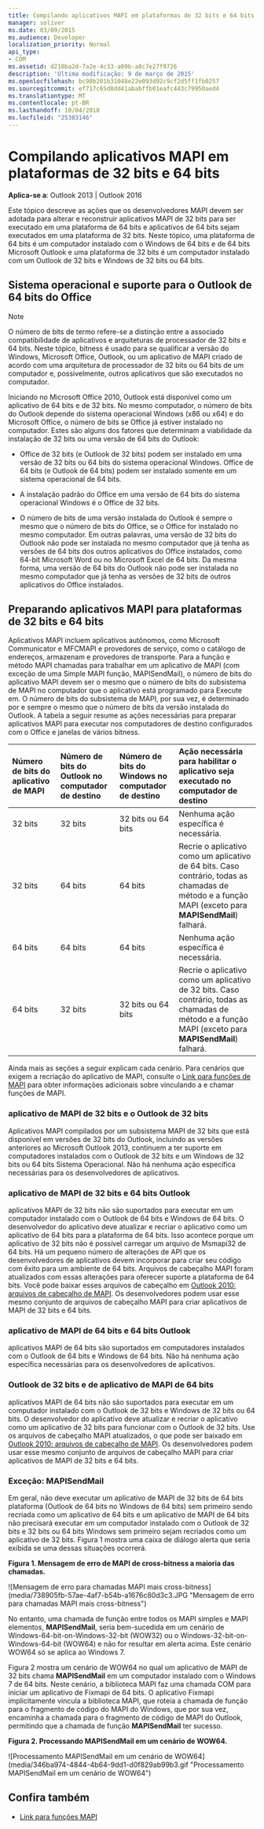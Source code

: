 ```yaml
---
title: Compilando aplicativos MAPI em plataformas de 32 bits e 64 bits
manager: soliver
ms.date: 03/09/2015
ms.audience: Developer
localization_priority: Normal
api_type:
- COM
ms.assetid: d218ba2d-7a2e-4c33-a09b-a8c7e27f9726
description: 'Última modificação: 9 de março de 2015'
ms.openlocfilehash: bc98b201b31048e22e093d92c9cf2d5ff1fb0257
ms.sourcegitcommit: ef717c65d8dd41ababffb01eafc443c79950aed4
ms.translationtype: MT
ms.contentlocale: pt-BR
ms.lasthandoff: 10/04/2018
ms.locfileid: "25383146"
---
```

# <a name="building-mapi-applications-on-32-bit-and-64-bit-platforms"></a>Compilando aplicativos MAPI em plataformas de 32 bits e 64 bits

**Aplica-se a**: Outlook 2013 | Outlook 2016 
  
Este tópico descreve as ações que os desenvolvedores MAPI devem ser adotada para alterar e reconstruir aplicativos MAPI de 32 bits para ser executado em uma plataforma de 64 bits e aplicativos de 64 bits sejam executados em uma plataforma de 32 bits. Neste tópico, uma plataforma de 64 bits é um computador instalado com o Windows de 64 bits e de 64 bits Microsoft Outlook e uma plataforma de 32 bits é um computador instalado com um Outlook de 32 bits e Windows de 32 bits ou 64 bits. 
  
## <a name="operating-system-and-office-support-for-64-bit-outlook"></a>Sistema operacional e suporte para o Outlook de 64 bits do Office

> [!NOTE]
> O número de bits de termo refere-se a distinção entre a associado compatibilidade de aplicativos e arquiteturas de processador de 32 bits e 64 bits. Neste tópico, bitness é usado para se qualificar a versão do Windows, Microsoft Office, Outlook, ou um aplicativo de MAPI criado de acordo com uma arquitetura de processador de 32 bits ou 64 bits de um computador e, possivelmente, outros aplicativos que são executados no computador. 
  
Iniciando no Microsoft Office 2010, Outlook está disponível como um aplicativo de 64 bits e de 32 bits. No mesmo computador, o número de bits do Outlook depende do sistema operacional Windows (x86 ou x64) e do Microsoft Office, o número de bits se Office já estiver instalado no computador. Estes são alguns dos fatores que determinam a viabilidade da instalação de 32 bits ou uma versão de 64 bits do Outlook:
  
- Office de 32 bits (e Outlook de 32 bits) podem ser instalado em uma versão de 32 bits ou 64 bits do sistema operacional Windows. Office de 64 bits (e Outlook de 64 bits) podem ser instalado somente em um sistema operacional de 64 bits.
    
- A instalação padrão do Office em uma versão de 64 bits do sistema operacional Windows é o Office de 32 bits.
    
- O número de bits de uma versão instalada do Outlook é sempre o mesmo que o número de bits do Office, se o Office for instalado no mesmo computador. Em outras palavras, uma versão de 32 bits do Outlook não pode ser instalada no mesmo computador que já tenha as versões de 64 bits dos outros aplicativos do Office instalados, como 64-bit Microsoft Word ou no Microsoft Excel de 64 bits. Da mesma forma, uma versão de 64 bits do Outlook não pode ser instalada no mesmo computador que já tenha as versões de 32 bits de outros aplicativos do Office instalados.
    
## <a name="preparing-mapi-applications-for-32-bit-and-64-bit-platforms"></a>Preparando aplicativos MAPI para plataformas de 32 bits e 64 bits

Aplicativos MAPI incluem aplicativos autônomos, como Microsoft Communicator e MFCMAPI e provedores de serviço, como o catálogo de endereços, armazenam e provedores de transporte. Para a função e método MAPI chamadas para trabalhar em um aplicativo de MAPI (com exceção de uma Simple MAPI função, MAPISendMail), o número de bits do aplicativo MAPI devem ser o mesmo que o número de bits do subsistema de MAPI no computador que o aplicativo está programado para Execute em. O número de bits do subsistema de MAPI, por sua vez, é determinado por e sempre o mesmo que o número de bits da versão instalada do Outlook. A tabela a seguir resume as ações necessárias para preparar aplicativos MAPI para executar nos computadores de destino configurados com o Office e janelas de vários bitness.
  
|Número de bits do aplicativo de MAPI|Número de bits do Outlook no computador de destino|Número de bits do Windows no computador de destino|Ação necessária para habilitar o aplicativo seja executado no computador de destino|
|:-----|:-----|:-----|:-----|
|32 bits  <br/> |32 bits  <br/> |32 bits ou 64 bits  <br/> |Nenhuma ação específica é necessária.  <br/> |
|32 bits  <br/> |64 bits  <br/> |64 bits  <br/> |Recrie o aplicativo como um aplicativo de 64 bits. Caso contrário, todas as chamadas de método e a função MAPI (exceto para **MAPISendMail**) falhará.  <br/> |
|64 bits  <br/> |64 bits  <br/> |64 bits  <br/> |Nenhuma ação específica é necessária.  <br/> |
|64 bits  <br/> |32 bits  <br/> |32 bits ou 64 bits  <br/> |Recrie o aplicativo como um aplicativo de 32 bits. Caso contrário, todas as chamadas de método e a função MAPI (exceto para **MAPISendMail**) falhará.  <br/> |
   
Ainda mais as seções a seguir explicam cada cenário. Para cenários que exigem a recriação do aplicativo de MAPI, consulte o [Link para funções de MAPI](how-to-link-to-mapi-functions.md) para obter informações adicionais sobre vinculando a e chamar funções de MAPI. 
  
### <a name="32-bit-mapi-application-and-32-bit-outlook"></a>aplicativo de MAPI de 32 bits e o Outlook de 32 bits

Aplicativos MAPI compilados por um subsistema MAPI de 32 bits que está disponível em versões de 32 bits do Outlook, incluindo as versões anteriores ao Microsoft Outlook 2013, continuem a ter suporte em computadores instalados com o Outlook de 32 bits e um Windows de 32 bits ou 64 bits Sistema Operacional. Não há nenhuma ação específica necessárias para os desenvolvedores de aplicativos.
  
### <a name="32-bit-mapi-application-and-64-bit-outlook"></a>aplicativo de MAPI de 32 bits e 64 bits Outlook

aplicativos MAPI de 32 bits não são suportados para executar em um computador instalado com o Outlook de 64 bits e Windows de 64 bits. O desenvolvedor do aplicativo deve atualizar e recriar o aplicativo como um aplicativo de 64 bits para a plataforma de 64 bits. Isso acontece porque um aplicativo de 32 bits não é possível carregar um arquivo de Msmapi32 de 64 bits. Há um pequeno número de alterações de API que os desenvolvedores de aplicativos devem incorporar para criar seu código com êxito para um ambiente de 64 bits. Arquivos de cabeçalho MAPI foram atualizados com essas alterações para oferecer suporte a plataforma de 64 bits. Você pode baixar esses arquivos de cabeçalho em [Outlook 2010: arquivos de cabeçalho de MAPI](https://www.microsoft.com/downloads/details.aspx?FamilyID=f8d01fc8-f7b5-4228-baa3-817488a66db1). Os desenvolvedores podem usar esse mesmo conjunto de arquivos de cabeçalho MAPI para criar aplicativos de MAPI de 32 bits e 64 bits.
  
### <a name="64-bit-mapi-application-and-64-bit-outlook"></a>aplicativo de MAPI de 64 bits e 64 bits Outlook

aplicativos MAPI de 64 bits são suportados em computadores instalados com o Outlook de 64 bits e Windows de 64 bits. Não há nenhuma ação específica necessárias para os desenvolvedores de aplicativos.
  
### <a name="64-bit-mapi-application-and-32-bit-outlook"></a>Outlook de 32 bits e de aplicativo de MAPI de 64 bits

aplicativos MAPI de 64 bits não são suportados para executar em um computador instalado com o Outlook de 32 bits e Windows de 32 bits ou 64 bits. O desenvolvedor do aplicativo deve atualizar e recriar o aplicativo como um aplicativo de 32 bits para funcionar com o Outlook de 32 bits. Use os arquivos de cabeçalho MAPI atualizados, o que pode ser baixado em [Outlook 2010: arquivos de cabeçalho de MAPI](https://www.microsoft.com/downloads/details.aspx?FamilyID=f8d01fc8-f7b5-4228-baa3-817488a66db1). Os desenvolvedores podem usar esse mesmo conjunto de arquivos de cabeçalho MAPI para criar aplicativos de MAPI de 32 bits e 64 bits.
  
### <a name="exception-mapisendmail"></a>Exceção: MAPISendMail

Em geral, não deve executar um aplicativo de MAPI de 32 bits de 64 bits plataforma (Outlook de 64 bits no Windows de 64 bits) sem primeiro sendo recriada como um aplicativo de 64 bits e um aplicativo de MAPI de 64 bits não precisará executar em um computador instalado com o Outlook de 32 bits e 32 bits ou 64 bits Windows sem primeiro sejam recriados como um aplicativo de 32 bits. Figura 1 mostra uma caixa de diálogo alerta que seria exibida se uma dessas situações ocorrerá.
  
**Figura 1. Mensagem de erro de MAPI de cross-bitness a maioria das chamadas.**

![Mensagem de erro para chamadas MAPI mais cross-bitness] (media/738905fb-57ae-4af7-b54b-a1676c80d3c3.JPG "Mensagem de erro para chamadas MAPI mais cross-bitness")
  
No entanto, uma chamada de função entre todos os MAPI simples e MAPI elementos, **MAPISendMail**, seria bem-sucedida em um cenário de Windows-64-bit-on-Windows-32-bit (WOW32) ou o Windows-32-bit-on-Windows-64-bit (WOW64) e não for resultar em alerta acima. Este cenário WOW64 só se aplica ao Windows 7. 

Figura 2 mostra um cenário de WOW64 no qual um aplicativo de MAPI de 32 bits chama **MAPISendMail** em um computador instalado com o Windows 7 de 64 bits. Neste cenário, a biblioteca MAPI faz uma chamada COM para iniciar um aplicativo de Fixmapi de 64 bits. O aplicativo Fixmapi implicitamente vincula a biblioteca MAPI, que roteia a chamada de função para o fragmento de código do MAPI do Windows, que por sua vez, encaminha a chamada para o fragmento de código de MAPI do Outlook, permitindo que a chamada de função **MAPISendMail** ter sucesso. 
  
**Figura 2. Processando MAPISendMail em um cenário de WOW64.**

![Processamento MAPISendMail em um cenário de WOW64] (media/346ba974-4844-4b64-9dd1-d0f829ab99b3.gif "Processamento MAPISendMail em um cenário de WOW64")
  
## <a name="see-also"></a>Confira também

- [Link para funções MAPI](how-to-link-to-mapi-functions.md)

